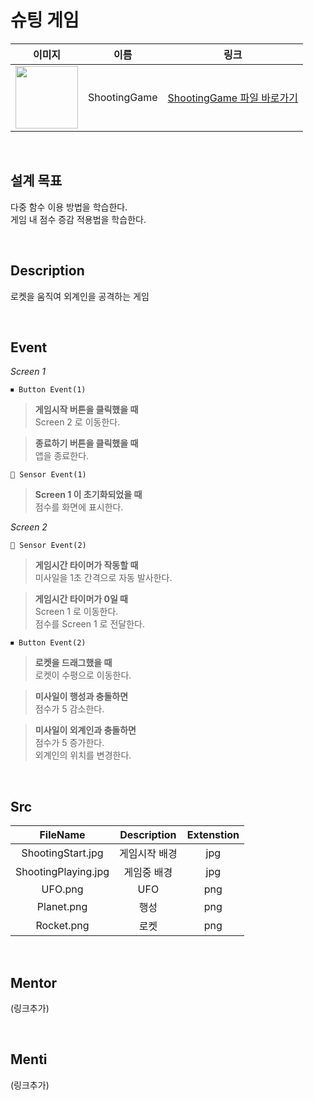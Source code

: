 # 슈팅 게임

|                                                            이미지                                                             |    이름    |             링크              |
| :---------------------------------------------------------------------------------------------------------------------------: | :--------: | :---------------------------: |
| <img src="https://user-images.githubusercontent.com/110290146/222441652-b235d845-a2a3-41ed-ac2c-2d536dfd1445.png" width="100"> | ShootingGame | [ShootingGame 파일 바로가기](#) |

<br>

## 설계 목표

다중 함수 이용 방법을 학습한다. \
게임 내 점수 증감 적용법을 학습한다.

<br>

## Description

로켓을 움직여 외계인을 공격하는 게임

<br>

## Event

*Screen 1*

```
⏹ Button Event(1)
```

> **게임시작 버튼을 클릭했을 때** \
> Screen 2 로 이동한다.

> **종료하기 버튼을 클릭했을 때** \
> 앱을 종료한다.

```
📡 Sensor Event(1)
```

> **Screen 1 이 초기화되었을 때** \
> 점수를 화면에 표시한다.

*Screen 2*

```
📡 Sensor Event(2)
```

> **게임시간 타이머가 작동할 때** \
> 미사일을 1초 간격으로 자동 발사한다.

> **게임시간 타이머가 0일 때** \
> Screen 1 로 이동한다. \
> 점수를 Screen 1 로 전달한다.

```
⏹ Button Event(2)
```
> **로켓을 드래그했을 때** \
> 로켓이 수평으로 이동한다.

> **미사일이 행성과 충돌하면** \
> 점수가 5 감소한다.

> **미사일이 외계인과 충돌하면** \
> 점수가 5 증가한다. \
> 외계인의 위치를 변경한다.

<br>

## Src

|       FileName      |  Description | Extenstion |
|  :----------------: |  :---------: | :--------: |
|  ShootingStart.jpg  | 게임시작 배경 |    jpg     |
| ShootingPlaying.jpg |  게임중 배경  |    jpg     |
|       UFO.png       |      UFO     |    png     |
|      Planet.png     |     행성     |    png     |
|      Rocket.png     |     로켓     |    png     |

<br>

## Mentor

(링크추가)

<br>

## Menti

(링크추가)